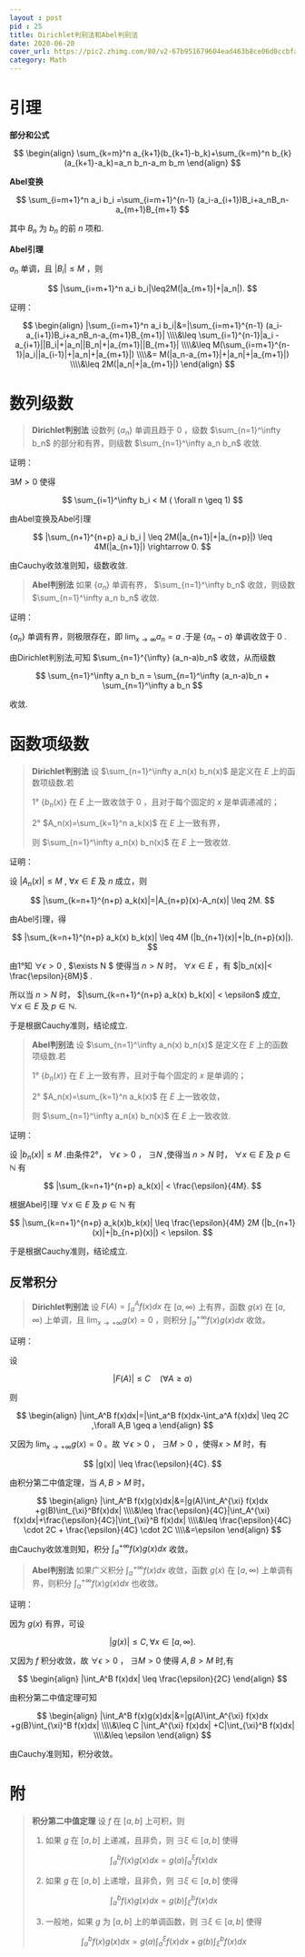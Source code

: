 ```yaml
---
layout : post
pid : 25
title: Dirichlet判别法和Abel判别法
date: 2020-06-20 
cover_url: https://pic2.zhimg.com/80/v2-67b951679604ead463b8ce06d0ccbfa6_720w.jpg
category: Math
---
```


# 引理

**部分和公式**

$$
\begin{align}
\sum_{k=m}^n a_{k+1}(b_{k+1}-b_k)+\sum_{k=m}^n b_{k}(a_{k+1}-a_k)=a_n b_n-a_m b_m
\end{align}
$$

**Abel变换**

$$
\sum_{i=m+1}^n a_i b_i =\sum_{i=m+1}^{n-1} (a_i-a_{i+1})B_i+a_nB_n-a_{m+1}B_{m+1}
$$


其中 $B_n$ 为 $b_n$ 的前 $n$ 项和.

**Abel引理**

$a_n$ 单调，且 $|B_i|\leq M$ ，则

$$
|\sum_{i=m+1}^n a_i b_i|\leq2M(|a_{m+1}|+|a_n|).
$$

证明：

$$
\begin{align}
|\sum_{i=m+1}^n a_i b_i|&=|\sum_{i=m+1}^{n-1} (a_i-a_{i+1})B_i+a_nB_n-a_{m+1}B_{m+1}|
\\\\&\leq
\sum_{i=1}^{n-1}|a_i - a_{i+1}||B_i|+|a_n||B_n|+|a_{m+1}||B_{m+1}|
\\\\&\leq
M(\sum_{i=m+1}^{n-1}|a_i||a_{i-1}|+|a_n|+|a_{m+1}|)
\\\\&=
M(|a_n-a_{m+1}|+|a_n|+|a_{m+1}|)
\\\\&\leq
2M(|a_n|+|a_{m+1}|)
\end{align}
$$

# 数列级数

> **Dirichlet判别法** 设数列 $\{a_n\}$ 单调且趋于 $0$ ，级数 $\sum_{n=1}^\infty b_n$ 的部分和有界，则级数 $\sum_{n=1}^\infty a_n b_n$ 收敛.

证明：

$\exists M>0$ 使得

$$
\sum_{i=1}^\infty b_i < M ( \forall n \geq 1)
$$

由Abel变换及Abel引理

$$
|\sum_{n+1}^{n+p} a_i b_i | \leq 2M(|a_{n+1}|+|a_{n+p}|) \leq 4M(|a_{n+1}|) \rightarrow 0.
$$

由Cauchy收敛准则知，级数收敛.

> **Abel判别法** 如果 $\{a_n\}$ 单调有界， $\sum_{n=1}^\infty b_n$ 收敛，则级数 $\sum_{n=1}^\infty a_n b_n$ 收敛.

证明：

$\{a_n\}$ 单调有界，则极限存在，即 $\lim_{x\to \infty} a_n =a$ .于是 $\{a_n-a\}$ 单调收敛于 $0$ .

由Dirichlet判别法,可知 $\sum_{n=1}^{\infty} (a_n-a)b_n$ 收敛，从而级数

$$
\sum_{n=1}^\infty a_n b_n = \sum_{n=1}^\infty (a_n-a)b_n + \sum_{n=1}^\infty a b_n
$$

收敛.

# 函数项级数

> **Dirichlet判别法** 设 $\sum_{n=1}^\infty a_n(x) b_n(x)$ 是定义在 $E$ 上的函数项级数.若
> 
> 1° $\{b_n(x)\}$ 在 $E$ 上一致收敛于 $0$ ，且对于每个固定的 $x$ 是单调递减的；
> 
> 2°  $A_n(x)=\sum_{k=1}^n a_k(x)$ 在 $E$ 上一致有界，
> 
> 则 $\sum_{n=1}^\infty a_n(x) b_n(x)$ 在 $E$ 上一致收敛.

证明：

设 $|A_n(x)|\leq M$ , $\forall x\in E$ 及 $n$ 成立，则

$$
|\sum_{k=n+1}^{n+p} a_k(x)|=|A_{n+p}(x)-A_n(x)| \leq 2M.
$$

由Abel引理，得 

$$
|\sum_{k=n+1}^{n+p} a_k(x) b_k(x)| \leq 4M (|b_{n+1}(x)|+|b_{n+p}(x)|).
$$

由1°知 $\forall  \epsilon > 0$  ,  $\exists N \$ 使得当 $n>N$ 时，
$\forall x \in E$ ，有 $|b_n(x)|< \frac{\epsilon}{8M}$ .

所以当 $n>N$ 时， $|\sum_{k=n+1}^{n+p} a_k(x) b_k(x)| < \epsilon$ 成立, 
$\forall x \in E$ 及 $p \in \mathbb{N}$.

于是根据Cauchy准则，结论成立.


> **Abel判别法** 设 $\sum_{n=1}^\infty a_n(x) b_n(x)$ 是定义在 $E$ 上的函数项级数.若
>
> 1° $\{b_n(x)\}$ 在 $E$ 上一致有界，且对于每个固定的 $x$ 是单调的；
>
> 2° $A_n(x)=\sum_{k=1}^n a_k(x)$ 在 $E$ 上一致收敛，
>
> 则 $\sum_{n=1}^\infty a_n(x) b_n(x)$ 在 $E$ 上一致收敛.

证明：

设 $|b_n(x)|\leq M$ .由条件2°， $\forall\epsilon > 0$ ， $\exists N$ ,使得当 $n>N$ 时， $\forall x\in E$ 及 $p\in\mathbb{N}$ 有

$$
|\sum_{k=n+1}^{n+p} a_k(x)| < \frac{\epsilon}{4M}.
$$

根据Abel引理 $\forall x \in E$ 及 $p \in \mathbb{N}$ 有

$$
|\sum_{k=n+1}^{n+p} a_k(x)b_k(x)| \leq \frac{\epsilon}{4M} 2M (|b_{n+1}(x)|+|b_{n+p}(x)|) < \epsilon.
$$

于是根据Cauchy准则，结论成立.

## 反常积分



> **Dirichlet判别法** 设 $F(A)=\int_a^A f(x)dx$ 在 $[a,\infty)$ 上有界，函数 $g(x)$ 在 $[a,\infty)$ 上单调，且 $\lim_{x \to + \infty} g(x) =0$ ，则积分 $\int_a^{+ \infty} f(x)g(x)dx$ 收敛。

证明：

设

$$
|F(A)| \leq C\quad(\forall A \geq a)
$$

则

$$
\begin{align}
|\int_A^B f(x)dx|=|\int_a^B f(x)dx-\int_a^A f(x)dx| \leq 2C ,\forall A,B \geq a
\end{align}
$$

又因为 $\lim_{x \to + \infty} g(x) =0$ 。故 $\forall \epsilon >0$ ， $\exists M>0$ ，使得$x>M$ 时，有 

$$
|g(x)| \leq \frac{\epsilon}{4C}.
$$

由积分第二中值定理，当 $A,B>M$ 时， 

$$
\begin{align}
|\int_A^B f(x)g(x)dx|&=|g(A)\int_A^{\xi} f(x)dx +g(B)\int_{\xi}^Bf(x)dx|
\\\\&\leq \frac{\epsilon}{4C}|\int_A^{\xi} f(x)dx|+\frac{\epsilon}{4C}|\int_{\xi}^B f(x)dx|
\\\\&\leq \frac{\epsilon}{4C} \cdot 2C + \frac{\epsilon}{4C} \cdot 2C
\\\\&=\epsilon
\end{align}
$$

由Cauchy收敛准则知，积分 $\int_a^{+ \infty} f(x)g(x)dx$ 收敛。



> **Abel判别法** 如果广义积分 $\int_a^{+ \infty} f(x)dx$ 收敛，函数 $g(x)$ 在 $[a,\infty)$ 上单调有界，则积分 $\int_a^{+ \infty} f(x)g(x)dx$ 也收敛。

证明：

因为 $g(x)$ 有界，可设 

$$
|g(x)| \leq C , \forall x \in [a,\infty).
$$

又因为 $f$ 积分收敛，故 $\forall \epsilon >0$ ， $\exists M >0$ 使得 $A,B>M$ 时,有

$$
\begin{align}
|\int_A^B f(x)dx| \leq \frac{\epsilon}{2C}
\end{align}
$$

由积分第二中值定理可知

$$
\begin{align}
|\int_A^B f(x)g(x)dx|&=|g(A)\int_A^{\xi} f(x)dx +g(B)\int_{\xi}^B f(x)dx|
\\\\&\leq C |\int_A^{\xi} f(x)dx| +C|\int_{\xi}^B f(x)dx|
\\\\&\leq \epsilon
\end{align}
$$

由Cauchy准则知，积分收敛。

# 附

> **积分第二中值定理** 设 $f$  在 $[a,b]$ 上可积，则
> 1. 如果 $g$ 在 $[a,b]$ 上递减，且非负，则 $\exists\xi\in[a,b]$ 使得
> 
>$$
>\int_a^b f(x)g(x)dx=g(a)\int_a^\xi f(x)dx
>$$
>
>2. 如果 $g$ 在 $[a,b]$ 上递增，且非负，则 $\exists\xi\in[a,b]$ 使得
> 
>$$
>\int_a^b f(x)g(x)dx=g(b)\int_\xi^b f(x)dx
>$$
>
>3. 一般地，如果 $g$ 为  $[a,b]$ 上的单调函数，则 $\exists\xi\in[a,b]$ 使得
>
>$$
>\int_a^b f(x)g(x)dx=g(a)\int_a^\xi f(x)dx+g(b)\int_\xi^b f(x)dx
>$$
>


